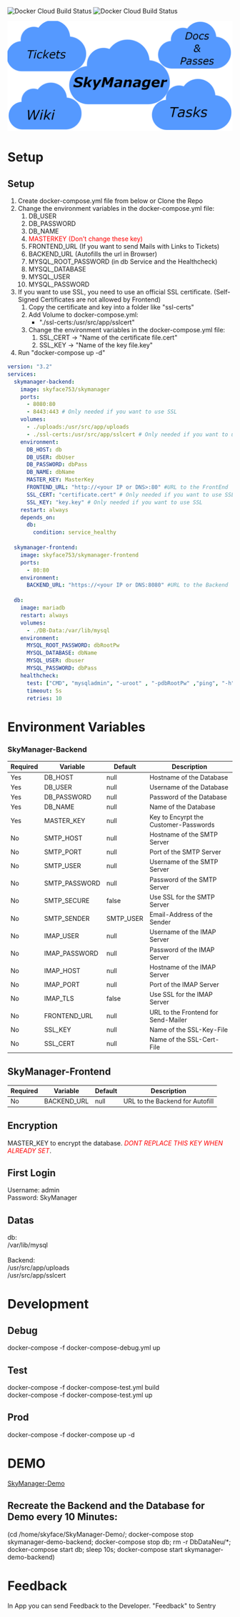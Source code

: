 ![Docker Cloud Build Status](https://img.shields.io/docker/cloud/build/skyface753/skymanager?label=docker%20build%20backend)
![Docker Cloud Build Status](https://img.shields.io/docker/cloud/build/skyface753/skymanager-frontend?label=docker%20build%20frontend)

![Titelbild](https://github.com/skyface753/SkyManager/blob/main/Images/Icons/SkyManager-Titelbild-Without-Background.png)

# Setup

## Setup
1. Create docker-compose.yml file from below or Clone the Repo
2. Change the environment variables in the docker-compose.yml file:
   1. DB_USER
   2. DB_PASSWORD
   3. DB_NAME
   4. <span style="color:red">MASTERKEY (Don't change these key) </span>
   5. FRONTEND_URL (If you want to send Mails with Links to Tickets)
   6. BACKEND_URL (Autofills the url in Browser)
   7. MYSQL_ROOT_PASSWORD (in db Service and the Healthcheck)
   8. MYSQL_DATABASE
   9. MYSQL_USER
   10. MYSQL_PASSWORD
3. If you want to use SSL, you need to use an official SSL certificate. (Self-Signed Certificates are not allowed by Frontend)
   1. Copy the certificate and key into a folder like "ssl-certs"
   2. Add Volume to docker-compose.yml:
      - "./ssl-certs:/usr/src/app/sslcert"
   3. Change the environment variables in the docker-compose.yml file:
      1. SSL_CERT -> "Name of the certificate file.cert"
      2. SSL_KEY -> "Name of the key file.key"
4.  Run "docker-compose up -d"
```yaml
version: "3.2"
services:
  skymanager-backend:
    image: skyface753/skymanager
    ports:
      - 8080:80
      - 8443:443 # Only needed if you want to use SSL
    volumes:
      - ./uploads:/usr/src/app/uploads
      - ./ssl-certs:/usr/src/app/sslcert # Only needed if you want to use SSL
    environment:
      DB_HOST: db                     
      DB_USER: dbUser
      DB_PASSWORD: dbPass
      DB_NAME: dbName
      MASTER_KEY: MasterKey
      FRONTEND_URL: "http://<your IP or DNS>:80" #URL to the FrontEnd
      SSL_CERT: "certificate.cert" # Only needed if you want to use SSL
      SSL_KEY: "key.key" # Only needed if you want to use SSL
    restart: always
    depends_on:
      db:
        condition: service_healthy

  skymanager-frontend:
    image: skyface753/skymanager-frontend
    ports:
      - 80:80
    environment:
      BACKEND_URL: "https://<your IP or DNS:8080" #URL to the Backend
    
  db:
    image: mariadb
    restart: always
    volumes:
      - ./DB-Data:/var/lib/mysql
    environment:
      MYSQL_ROOT_PASSWORD: dbRootPw
      MYSQL_DATABASE: dbName
      MYSQL_USER: dbuser
      MYSQL_PASSWORD: dbPass
    healthcheck:
      test: ["CMD", "mysqladmin", "-uroot" , "-pdbRootPw" ,"ping", "-h", "localhost"]
      timeout: 5s
      retries: 10

```
  

# Environment Variables

### SkyManager-Backend

| Required | Variable | Default | Description |
| -------- | -------- | ------- | ----------- |
| Yes | DB_HOST | null | Hostname of the Database |
| Yes | DB_USER | null | Username of the Database |
| Yes | DB_PASSWORD | null | Password of the Database |
| Yes | DB_NAME | null | Name of the Database |
| Yes | MASTER_KEY | null | Key to Encyrpt the Customer-Passwords |
| No  | SMTP_HOST | null | Hostname of the SMTP Server |
| No  | SMTP_PORT | null | Port of the SMTP Server |
| No  | SMTP_USER | null | Username of the SMTP Server |
| No  | SMTP_PASSWORD | null | Password of the SMTP Server |
| No  | SMTP_SECURE | false | Use SSL for the SMTP Server |
| No  | SMTP_SENDER | SMTP_USER | Email-Address of the Sender |
| No  | IMAP_USER | null | Username of the IMAP Server |
| No  | IMAP_PASSWORD | null | Password of the IMAP Server |
| No  | IMAP_HOST | null | Hostname of the IMAP Server |
| No  | IMAP_PORT | null | Port of the IMAP Server |
| No  | IMAP_TLS | false | Use SSL for the IMAP Server |
| No  | FRONTEND_URL | null | URL to the Frontend for Send-Mailer |    
| No  | SSL_KEY | null | Name of the SSL-Key-File |
| No  | SSL_CERT | null | Name of the SSL-Cert-File |

## SkyManager-Frontend

| Required | Variable | Default | Description |
| -------- | -------- | ------- | ----------- |
| No  | BACKEND_URL | null | URL to the Backend for Autofill |

## Encryption
MASTER_KEY to encrypt the database. 
<span style="color:red">*DONT REPLACE THIS KEY WHEN ALREADY SET*</span>.

## First Login
Username:   admin <br>
Password:   SkyManager

## Datas
db: <br>
/var/lib/mysql <br><br>
Backend: <br>
/usr/src/app/uploads<br>
/usr/src/app/sslcert<br>


# Development
## Debug
docker-compose -f docker-compose-debug.yml up

## Test
docker-compose -f docker-compose-test.yml build <br>
docker-compose -f docker-compose-test.yml up

## Prod
docker-compose -f docker-compose up -d

# DEMO
[SkyManager-Demo](https://demo.skymanager.net)

## Recreate the Backend and the Database for Demo every 10 Minutes:
(cd /home/skyface/SkyManager-Demo/; docker-compose stop skymanager-demo-backend; docker-compose stop db; rm -r DbDataNeu/*; docker-compose start db; sleep 10s; docker-compose start skymanager-demo-backend)

# Feedback
In App you can send Feedback to the Developer.
"Feedback" to Sentry


<!-- # Android -->
<!-- ![alt text](https://github.com/skyface753/SkyManager/blob/master/Images/Android-Screenshots/Login.jpg) -->
